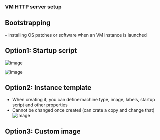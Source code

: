 ### VM HTTP server setup  
## Bootstrapping 
– installing OS patches or software when an VM instance is launched 
## Option1: Startup script 
![image](https://github.com/user-attachments/assets/c7b1602a-4d7a-4207-9a98-8940c30f3ec1)

![image](https://github.com/user-attachments/assets/ed640bb5-7a65-457f-a023-503aa2f6221d)

## Option2: Instance template 
-	When creating it, you can define machine type, image, labels, startup script and other properties 
-	Cannot be changed once created (can crate a copy and change that) 
 ![image](https://github.com/user-attachments/assets/7d9dd880-f90b-48c0-97ff-7662eefc8be5)

## Option3: Custom image 
